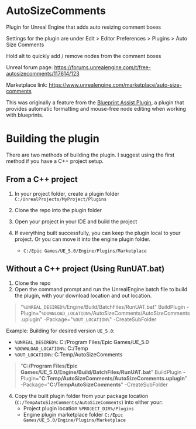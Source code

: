 # AutoSizeComments
Plugin for Unreal Engine that adds auto resizing comment boxes

Settings for the plugin are under Edit > Editor Preferences > Plugins > Auto Size Comments

Hold alt to quickly add / remove nodes from the comment boxes

Unreal forum page: https://forums.unrealengine.com/t/free-autosizecomments/117614/123

Marketplace link: https://www.unrealengine.com/marketplace/auto-size-comments

This was originally a feature from the [Blueprint Assist Plugin](https://www.unrealengine.com/marketplace/en-US/product/blueprint-assist), a plugin that provides automatic formatting and mouse-free node editing when working with blueprints.

# Building the plugin

There are two methods of building the plugin. I suggest using the first method if you have a C++ project setup.

## From a C++ project

1. In your project folder, create a plugin folder `C:/UnrealProjects/MyProject/Plugins`

1. Clone the repo into the plugin folder

1. Open your project in your IDE and build the project

1. If everything built successfully, you can keep the plugin local to your project. Or you can move it into the engine plugin folder. 
    * `C:/Epic Games/UE_5.0/Engine/Plugins/Marketplace`

## Without a C++ project (Using RunUAT.bat)

1. Clone the repo
1. Open the command prompt and run the UnrealEngine batch file to build the plugin, with your download location and out location.

> "`%UNREAL_DESIRED%`/Engine/Build/BatchFiles/RunUAT.bat" BuildPlugin -Plugin="`%DOWNLOAD_LOCATION%`/AutoSizeComments/AutoSizeComments.uplugin" -Package="`%OUT_LOCATION%`" -CreateSubFolder

Example: Building for desired version `UE_5.0`:

* `%UNREAL_DESIRED%`: C:/Program Files/Epic Games/UE_5.0
* `%DOWNLOAD_LOCATION%`: C:/Temp
* `%OUT_LOCATION%`: C:Temp/AutoSizeComments

> "**C:/Program Files/Epic Games/UE_5.0/Engine/Build/BatchFiles/RunUAT.bat**" BuildPlugin -Plugin="**C:Temp/AutoSizeComments/AutoSizeComments.uplugin**" -Package="**C:/TempAutoSizeComments**" -CreateSubFolder

4. Copy the built plugin folder from your package location (`C:/TempAutoSizeComments/AutoSizeComments`) into either your:
    * Project plugin location `%PROJECT_DIR%/Plugins`
    * Engine plugin marketplace folder `C:/Epic Games/UE_5.0/Engine/Plugins/Marketplace`
